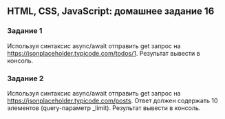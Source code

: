 ## HTML, CSS, JavaScript: домашнее задание 16

### Задание 1
Используя синтаксис async/await отправить get запрос на https://jsonplaceholder.typicode.com/todos/1. Результат вывести в консоль.

### Задание 2
Используя синтаксис async/await отправить get запрос на https://jsonplaceholder.typicode.com/posts. Ответ должен содержать 10 элементов (query-параметр _limit). Результат вывести в консоль.